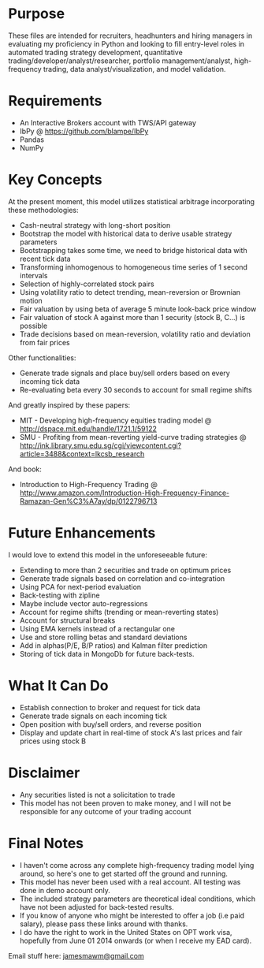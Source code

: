 Purpose
====================================
These files are intended for recruiters, headhunters and hiring managers in evaluating my proficiency in Python and looking to fill entry-level roles in automated trading strategy development, quantitative trading/developer/analyst/researcher, portfolio management/analyst, high-frequency trading, data analyst/visualization, and model validation.

Requirements
====================================
- An Interactive Brokers account with TWS/API gateway
- IbPy @ https://github.com/blampe/IbPy
- Pandas
- NumPy

Key Concepts
====================================
At the present moment, this model utilizes statistical arbitrage incorporating these methodologies:
- Cash-neutral strategy with long-short position
- Bootstrap the model with historical data to derive usable strategy parameters
- Bootstrapping takes some time, we need to bridge historical data with recent tick data
- Transforming inhomogenous to homogeneous time series of 1 second intervals
- Selection of highly-correlated stock pairs
- Using volatility ratio to detect trending, mean-reversion or Brownian motion
- Fair valuation by using beta of average 5 minute look-back price window
- Fair valuation of stock A against more than 1 security (stock B, C...) is possible
- Trade decisions based on mean-reversion, volatility ratio and deviation from fair prices

Other functionalities:
- Generate trade signals and place buy/sell orders based on every incoming tick data
- Re-evaluating beta every 30 seconds to account for small regime shifts

And greatly inspired by these papers:
- MIT - Developing high-frequency equities trading model 
  @ http://dspace.mit.edu/handle/1721.1/59122
- SMU - Profiting from mean-reverting yield-curve trading strategies
  @ http://ink.library.smu.edu.sg/cgi/viewcontent.cgi?article=3488&context=lkcsb_research

And book:
- Introduction to High-Frequency Trading
  @ http://www.amazon.com/Introduction-High-Frequency-Finance-Ramazan-Gen%C3%A7ay/dp/0122796713

Future Enhancements
====================================
I would love to extend this model in the unforeseeable future:
- Extending to more than 2 securities and trade on optimum prices
- Generate trade signals based on correlation and co-integration
- Using PCA for next-period evaluation
- Back-testing with zipline
- Maybe include vector auto-regressions
- Account for regime shifts (trending or mean-reverting states)
- Account for structural breaks
- Using EMA kernels instead of a rectangular one
- Use and store rolling betas and standard deviations
- Add in alphas(P/E, B/P ratios) and Kalman filter prediction
- Storing of tick data in MongoDb for future back-tests.

What It Can Do
=========================
- Establish connection to broker and request for tick data
- Generate trade signals on each incoming tick
- Open position with buy/sell orders, and reverse position
- Display and update chart in real-time of stock A's last prices and fair prices using stock B

Disclaimer
=========================
- Any securities listed is not a solicitation to trade
- This model has not been proven to make money, and I will not be responsible for any outcome of your trading account

Final Notes
========================
- I haven't come across any complete high-frequency trading model lying around, so here's one to get started off the ground and running.
- This model has never been used with a real account. All testing was done in demo account only.
- The included strategy parameters are theoretical ideal conditions, which have not been adjusted for back-tested results.
- If you know of anyone who might be interested to offer a job (i.e paid salary), please pass these links around with thanks.
- I do have the right to work in the United States on OPT work visa, hopefully from June 01 2014 onwards (or when I receive my EAD card). 

Email stuff here: jamesmawm@gmail.com
